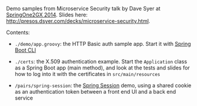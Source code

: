 Demo samples from Microservice Security talk by Dave Syer at
[SpringOne2GX 2014](https://2014.event.springone2gx.com/schedule/sessions/spring_boot_for_the_web_tier.html). Slides
here: http://presos.dsyer.com/decks/microservice-security.html.

Contents: 

* `./demo/app.groovy`: the HTTP Basic auth sample app. Start it with [Spring Boot CLI](http://docs.spring.io/spring-boot/docs/current/reference/htmlsingle/#getting-started-installing-the-cli)

* `./certs`: the X.509 authentication example. Start the `Application` class as a Spring Boot app (main method), and look at the tests and slides for how to log into it with the certificates in `src/main/resources`

* `/pairs/spring-session`: the [Spring Session](https://github.com/spring-projects/spring-session) demo, using a shared cookie as an authentication token between a front end UI and a back end service
